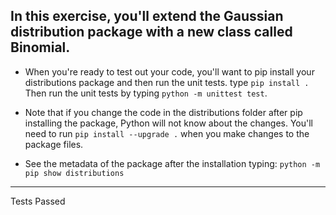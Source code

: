 ## In this exercise, you'll extend the Gaussian distribution package with a new class called Binomial. 

* When you're ready to test out your code, you'll want to pip install your distributions package and then run the unit tests.
  type `pip install .` Then run the unit tests by typing `python -m unittest test`. 

* Note that if you change the code in the distributions folder after pip installing the package, Python will not know about the changes. 
You'll need to run `pip install --upgrade .` when you make changes to the package files.

* See the metadata of the package after the installation typing: 
`python -m pip show distributions`

----------------------
  Tests Passed 
